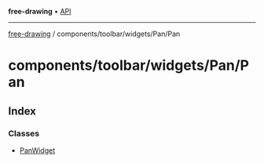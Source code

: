 **free-drawing** • [API](../../../../../README.md)

***

[free-drawing](../../../../../README.md) / components/toolbar/widgets/Pan/Pan

# components/toolbar/widgets/Pan/Pan

## Index

### Classes

- [PanWidget](classes/PanWidget.md)
